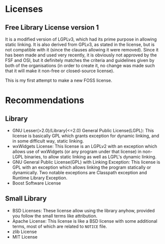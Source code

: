 # Licenses  
## Free Library License version 1  
It is a modified version of LGPLv3, which had its prime purpose in allowing static linking. It is also derived from GPLv3, as stated in the license, but is not compatible with it (since the clauses allowing it were removed). Since it has been made and used very recently, it is obviously not approved by the FSF and OSI, but it definitely matches the criteria and guidelines given by both of the organisations (in order to create it, no change was made such that it will make it non-free or closed-source license).  

This is my first attempt to make a new FOSS license.

# Recommendations  
## Library  
* GNU Lesser(>2.0)/Library(<=2.0) General Public License(LGPL): This license is basically GPL which grants exception for dynamic linking, and in some difficult way, static linking.  
* wxWidgets License: This license is an LGPLv2 with an exception which allows use of wxWidgets (or any program under that license) in non-LGPL binaries, to allow static linking as well as LGPL's dynamic linking.  
* GNU General Public License(GPL) with Linking Exception: This license is GPL with an exception which allows linking the program statically or dynamically. Two notable exceptions are Classpath exception and Runtime Library Exception.  
* Boost Software License  
## Small Library  
* BSD Licenses: These license allow using the library anyhow, provided you follow the small terms like attribution.  
* Apache License: This license is like a BSD license with some additional terms, most of which are related to `NOTICE` file.  
* zlib License
* MIT License
